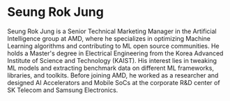 <head>
  <meta charset="UTF-8">
  <meta name="description" content="Seung Rok Jung">
  <meta name="keywords" content="AMD GPU, HPC, MI300, MI250, ROCm, blog, contributor, blog author">
</head>

# Seung Rok Jung

Seung Rok Jung is a Senior Technical Marketing Manager in the Artificial Intelligence group at AMD, where he specializes in optimizing Machine Learning algorithms and contributing to ML open source communities. He holds a Master's degree in Electrical Engineering from the Korea Advanced Institute of Science and Technology (KAIST). His interest lies in tweaking ML models and extracting benchmark data on different ML frameworks, libraries, and toolkits. Before joining AMD, he worked as a researcher and designed AI Accelerators and Mobile SoCs at the corporate R&D center of SK Telecom and Samsung Electronics.

